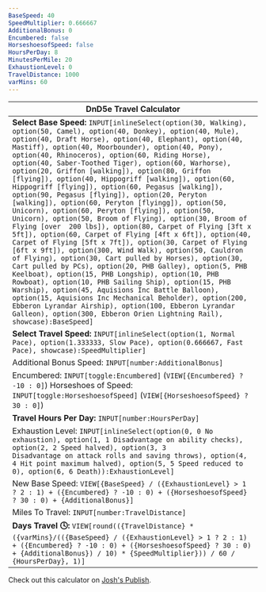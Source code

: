 ```yaml
---
BaseSpeed: 40
SpeedMultiplier: 0.666667
AdditionalBonus: 0
Encumbered: false
HorseshoesofSpeed: false
HoursPerDay: 8
MinutesPerMile: 20
ExhaustionLevel: 0
TravelDistance: 1000
varMins: 60
---
```


| DnD5e Travel Calculator |
| ---- |
| **Select Base Speed:** `INPUT[inlineSelect(option(30, Walking), option(50, Camel), option(40, Donkey), option(40, Mule), option(40, Draft Horse), option(40, Elephant), option(40, Mastiff), option(40, Moorbounder), option(40, Pony), option(40, Rhinoceros), option(60, Riding Horse), option(40, Saber-Toothed Tiger), option(60, Warhorse), option(20, Griffon [walking]), option(80, Griffon [flying]), option(40, Hippogriff [walking]), option(60, Hippogriff [flying]), option(60, Pegasus [walking]), option(90, Pegasus [flying]), option(20, Peryton [walking]), option(60, Peryton [flyingg]), option(50, Unicorn), option(60, Peryton [flying]), option(50, Unicorn), option(50, Broom of Flying), option(30, Broom of Flying [over  200 lbs]), option(80, Carpet of Flying [3ft x 5ft]), option(60, Carpet of Flying [4ft x 6ft]), option(40, Carpet of Flying [5ft x 7ft]), option(30, Carpet of Flying [6ft x 9ft]), option(300, Wind Walk), option(50, Cauldron of Flying), option(30, Cart pulled by Horses), option(30, Cart pulled by PCs), option(20, PHB Galley), option(5, PHB Keelboat), option(15, PHB Longship), option(10, PHB Rowboat), option(10, PHB Sailing Ship), option(15, PHB Warship), option(45, Aquisions Inc Battle Balloon), option(15, Aquisions Inc Mechanical Beholder), option(200, Ebberon Lyrandar Airship), option(100, Ebberon Lyrandar Galleon), option(300, Ebberon Orien Lightning Rail), showcase):BaseSpeed]` |
| **Select Travel Speed:** `INPUT[inlineSelect(option(1, Normal Pace), option(1.333333, Slow Pace), option(0.666667, Fast Pace), showcase):SpeedMultiplier]` |
| Additional Bonus Speed: `INPUT[number:AdditionalBonus]` |
| Encumbered: `INPUT[toggle:Encumbered]` (`VIEW[{Encumbered} ? -10 : 0]`) Horseshoes of Speed: `INPUT[toggle:HorseshoesofSpeed]` (`VIEW[{HorseshoesofSpeed} ? 30 : 0]`) |
| **Travel Hours Per Day:** `INPUT[number:HoursPerDay]` |
| Exhaustion Level: `INPUT[inlineSelect(option(0, 0 No exhaustion), option(1, 1 Disadvantage on ability checks), option(2, 2 Speed halved), option(3, 3 Disadvantage on attack rolls and saving throws), option(4, 4 Hit point maximum halved), option(5, 5 Speed reduced to 0), option(6, 6 Death)):ExhaustionLevel]` |
| New Base Speed: `VIEW[{BaseSpeed} / ({ExhaustionLevel} > 1 ? 2 : 1) + ({Encumbered} ? -10 : 0) + ({HorseshoesofSpeed} ? 30 : 0) + {AdditionalBonus}]` |
| Miles To Travel:  `INPUT[number:TravelDistance]` |
| **Days Travel 🕓:** `VIEW[round(({TravelDistance} * ({varMins}/(({BaseSpeed} / ({ExhaustionLevel} > 1 ? 2 : 1) + ({Encumbered} ? -10 : 0) + ({HorseshoesofSpeed} ? 30 : 0) + {AdditionalBonus}) / 10) * {SpeedMultiplier})) / 60 / {HoursPerDay}, 1)]` |

Check out this calculator on [Josh's Publish](https://obsidianttrpgtutorials.com/Obsidian+TTRPG+Tutorials/Plugin+Tutorials/Travel+Calculators/DnD+5e+Travel+Calc/DnD+5e+Travel+Calc).